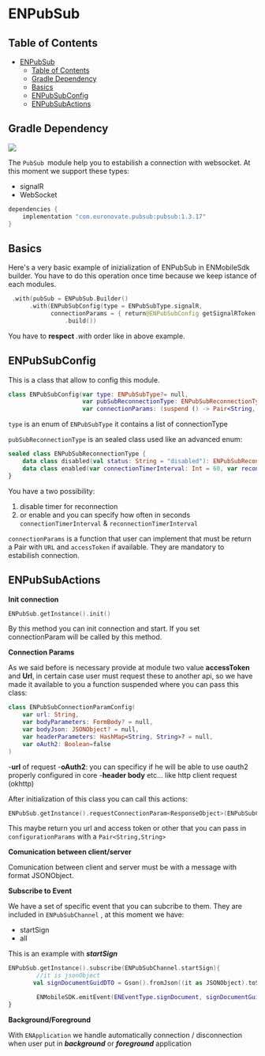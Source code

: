 # ENPubSub

## Table of Contents
- [ENPubSub](#enpubsub)
  - [Table of Contents](#table-of-contents)
  - [Gradle Dependency](#gradle-dependency)
  - [Basics](#basics)
  - [ENPubSubConfig](#enpubsubconfig)
  - [ENPubSubActions](#enpubsubactions)

## Gradle Dependency

![](https://badgen.net/badge/stable/1.3.17/blue)

The `PubSub `module help you to estabilish a connection with websocket. At this moment we support these types:

* signalR
* WebSocket


```gradle
dependencies {
    implementation "com.euronovate.pubsub:pubsub:1.3.17"
}
```

## Basics

Here's a very basic example of inizialization of ENPubSub in ENMobileSdk builder. You have to do this operation once time because we keep istance of each modules.

```kotlin
 .with(pubSub = ENPubSub.Builder()
      .with(ENPubSubConfig(type = ENPubSubType.signalR,
  	   		connectionParams = { return@ENPubSubConfig getSignalRToken() }))
                .build())
```
You have to **respect** *.with* order like in above example.


## ENPubSubConfig

This is a class that allow to config this module.

```kotlin
class ENPubSubConfig(var type: ENPubSubType?= null,  
					 var pubSubReconnectionType: ENPubSubReconnectionType = ENPubSubReconnectionType.disabled(),
                     var connectionParams: (suspend () -> Pair<String, String>?)? = null)
```

`type` is an enum of `ENPubSubType` it contains a list of connectionType

`pubSubReconnectionType` is an sealed class used like an advanced enum:

```kotlin
sealed class ENPubSubReconnectionType {  
    data class disabled(val status: String = "disabled"): ENPubSubReconnectionType()  
    data class enabled(var connectionTimerInterval: Int = 60, var reconnectionTimerInterval: Int = 15): ENPubSubReconnectionType()  
}
```
You have a two possibility:
1) disable timer for reconnection
2) or enable and you can specify how often in seconds `connectionTimerInterval` & `reconnectionTimerInterval`

`connectionParams` is a function that user can implement that must be return a Pair with `URL` and `accessToken` if available. They are mandatory to estabilish connection.

## ENPubSubActions

**Init connection**

```kotlin
ENPubSub.getInstance().init()
```
By this method you can init connection and start. If you set connectionParam will be called by this method.

**Connection Params**

As we said before is necessary provide at module two value **accessToken** and **Url**, in certain case user must request these to another api, so we have made it available to you a function suspended where you can pass this class:

```kotlin
class ENPubSubConnectionParamConfig(
    var url: String,
    var bodyParameters: FormBody? = null,
    var bodyJson: JSONObject? = null,
    var headerParameters: HashMap<String, String>? = null,
    var oAuth2: Boolean=false
)
```

-**url** of request
-**oAuth2**: you can specificy if he will be able to use oauth2 properly configured in core
-**header body** etc... like http client request (okhttp)

After initialization of this class you can call this actions:

```kotlin
ENPubSub.getInstance().requestConnectionParam<ResponseObject>(ENPubSubConnectionParamConfig(...))
```
This maybe return you url and access token or other that you can pass in `configurationParams` with a `Pair<String,String>`

**Comunication between client/server**

Comunication between client and server must be with a message with format JSONObject.

**Subscribe to Event**

We have a set of specific event that you can subcribe to them. They are included in `ENPubSubChannel` , at this moment we have:
* startSign
* all

This is an example with ***startSign***
 
```kotlin
ENPubSub.getInstance().subscribe(ENPubSubChannel.startSign){
		//it is jsonObject
       val signDocumentGuidDTO = Gson().fromJson((it as JSONObject).toString(), ENSignDocumentGuidDTO::class.java)  

		ENMobileSDK.emitEvent(ENEventType.signDocument, signDocumentGuidDTO.convertToEvent())
}
```

**Background/Foreground**

With `ENApplication` we handle automatically connection / disconnection when user put in ***background*** or ***foreground*** application